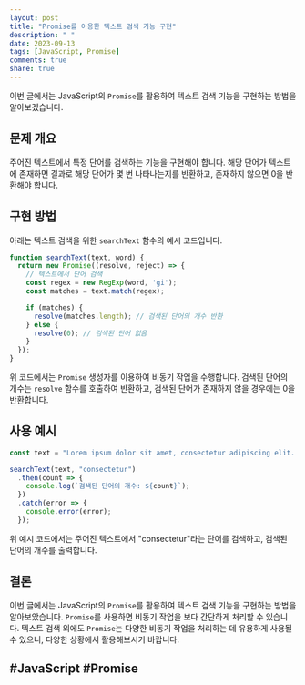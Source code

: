 ```yaml
---
layout: post
title: "Promise를 이용한 텍스트 검색 기능 구현"
description: " "
date: 2023-09-13
tags: [JavaScript, Promise]
comments: true
share: true
---
```


이번 글에서는 JavaScript의 `Promise`를 활용하여 텍스트 검색 기능을 구현하는 방법을 알아보겠습니다.

## 문제 개요

주어진 텍스트에서 특정 단어를 검색하는 기능을 구현해야 합니다. 해당 단어가 텍스트에 존재하면 결과로 해당 단어가 몇 번 나타나는지를 반환하고, 존재하지 않으면 0을 반환해야 합니다.

## 구현 방법

아래는 텍스트 검색을 위한 `searchText` 함수의 예시 코드입니다.

```javascript
function searchText(text, word) {
  return new Promise((resolve, reject) => {
    // 텍스트에서 단어 검색
    const regex = new RegExp(word, 'gi');
    const matches = text.match(regex);

    if (matches) {
      resolve(matches.length); // 검색된 단어의 개수 반환
    } else {
      resolve(0); // 검색된 단어 없음
    }
  });
}
```

위 코드에서는 `Promise` 생성자를 이용하여 비동기 작업을 수행합니다. 검색된 단어의 개수는 `resolve` 함수를 호출하여 반환하고, 검색된 단어가 존재하지 않을 경우에는 0을 반환합니다.

## 사용 예시

```javascript
const text = "Lorem ipsum dolor sit amet, consectetur adipiscing elit. Vestibulum tincidunt condimentum purus, eu mattis turpis consequat sit amet. Morbi fermentum massa nec mauris rutrum auctor.";

searchText(text, "consectetur")
  .then(count => {
    console.log(`검색된 단어의 개수: ${count}`);
  })
  .catch(error => {
    console.error(error);
  });
```

위 예시 코드에서는 주어진 텍스트에서 "consectetur"라는 단어를 검색하고, 검색된 단어의 개수를 출력합니다.

## 결론

이번 글에서는 JavaScript의 `Promise`를 활용하여 텍스트 검색 기능을 구현하는 방법을 알아보았습니다. `Promise`를 사용하면 비동기 작업을 보다 간단하게 처리할 수 있습니다. 텍스트 검색 외에도 `Promise`는 다양한 비동기 작업을 처리하는 데 유용하게 사용될 수 있으니, 다양한 상황에서 활용해보시기 바랍니다.

## #JavaScript #Promise